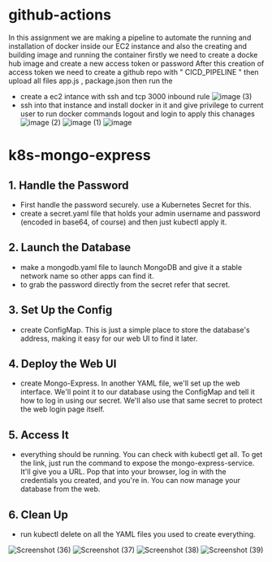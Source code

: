 # github-actions
In this assignment we are making a pipeline to automate the running and installation of docker inside our EC2 instance and also the creating and building image and running the container firstly we need to create a docke hub image and create a new access token or password After this creation of access token we need to create a github repo with " CICD_PIPELINE " then upload all files app.js , package.json then run the
- create a ec2 intance with ssh and tcp 3000 inbound rule
  ![image (3)](https://github.com/user-attachments/assets/7a3ff549-724d-456d-8774-e99508937e52)
- ssh into that instance and install docker in it and give privilege to current user to run docker commands logout and login to apply this chanages
    ![image (2)](https://github.com/user-attachments/assets/e2e15791-e96f-4efb-bdb5-f35238002924)
![image (1)](https://github.com/user-attachments/assets/71b8a8df-4a90-49c8-a54f-4b9b5ded82df)
![image](https://github.com/user-attachments/assets/edb6d5a3-3d7a-48e7-acba-0d1df5272ff7)




# k8s-mongo-express
 ## 1. Handle the Password
- First handle the password securely.  use a Kubernetes Secret for this.
- create a secret.yaml file that holds your admin username and password (encoded in base64, of course) and then just kubectl apply it.
 ## 2. Launch the Database
- make a mongodb.yaml file to launch MongoDB and give it a stable network name so other apps can find it.
- to grab the password directly from the secret refer that secret.
 ## 3. Set Up the Config
- create ConfigMap. This is just a simple place to store the database's address, making it easy for our web UI to find it later.
## 4. Deploy the Web UI
- create  Mongo-Express. In another YAML file, we'll set up the web interface. We'll point it to our database using the ConfigMap and tell it how to log in using our secret. We'll also use that same secret to protect the web login page itself.
 ## 5. Access It
- everything should be running. You can check with kubectl get all.
To get the link, just run the command to expose the mongo-express-service. It'll give you a URL. Pop that into your browser, log in with the credentials you created, and you're in. You can now manage your database from the web.
 ## 6. Clean Up
- run kubectl delete on all the YAML files you used to create everything.

![Screenshot (36)](https://github.com/user-attachments/assets/5870c626-1367-486a-8817-406d1ca0a5e7)
![Screenshot (37)](https://github.com/user-attachments/assets/89a0a0cc-a016-4445-9c11-ef2c23d83bac)
![Screenshot (38)](https://github.com/user-attachments/assets/ed024474-26e0-444d-8597-9f66d8116ac4)
![Screenshot (39)](https://github.com/user-attachments/assets/f48b62cf-0340-4616-80a5-49343716cfe3)


